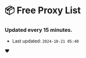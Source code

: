 # :package: Free Proxy List
### Updated every 15 minutes.

- Last updated: `2024-10-21 05:40`

:heart:
